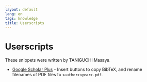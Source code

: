 ```yaml
---
layout: default
lang: en
tags: knowledge
title: Userscripts
---
```


# Userscripts

These snippets were written by TANIGUCHI Masaya.

- [Google Scholar Plus](https://gist.github.com/tani/be9acbfbce0f10198d9ecdd803a9c5aa) - Insert buttons to copy BibTeX, and rename filenames of PDF files to `<author><year>.pdf`.
